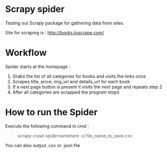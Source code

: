 # Scrapy spider
Testing out Scrapy package for gathering data from sites.

Site for scraping is : http://books.toscrape.com/

# Workflow
Spider starts at the homepage : 
1. Grabs the list of all categories for books and visits the links once
2. Scrapes title, price, img_url and details_url for each book
3. If a next page button is present it visits the next page and repeats step 2
4. After all categories are scrapped the program stops

# How to run the Spider
Execute the following command in cmd : 
> scrapy crawl spidernamehere -o file_name_to_save.csv

You can also output .csv or .json file
